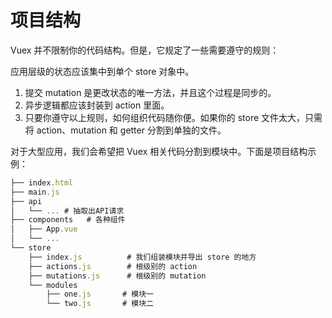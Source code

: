 # 项目结构

Vuex 并不限制你的代码结构。但是，它规定了一些需要遵守的规则：

应用层级的状态应该集中到单个 store 对象中。

1. 提交 mutation 是更改状态的唯一方法，并且这个过程是同步的。
2. 异步逻辑都应该封装到 action 里面。
3. 只要你遵守以上规则，如何组织代码随你便。如果你的 store 文件太大，只需将 action、mutation 和 getter 分割到单独的文件。

对于大型应用，我们会希望把 Vuex 相关代码分割到模块中。下面是项目结构示例：

```js
├── index.html
├── main.js
├── api
│   └── ... # 抽取出API请求
├── components   # 各种组件
│   ├── App.vue  
│   └── ...
└── store
    ├── index.js          # 我们组装模块并导出 store 的地方
    ├── actions.js        # 根级别的 action
    ├── mutations.js      # 根级别的 mutation
    └── modules
        ├── one.js       # 模块一
        └── two.js       # 模块二
```
